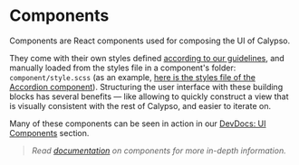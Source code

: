 Components
==========

Components are React components used for composing the UI of Calypso.

They come with their own styles defined [according to our guidelines](../../docs/coding-guidelines/css.md), and manually loaded from the styles file in a component's folder: `component/style.scss` (as an example, [here is the styles file of the Accordion component](./accordion/style.scss)). Structuring the user interface with these building blocks has several benefits — like allowing to quickly construct a view that is visually consistent with the rest of Calypso, and easier to iterate on.

Many of these components can be seen in action in our [DevDocs: UI Components](https://wpcalypso.wordpress.com/devdocs/design) section.

> _Read [documentation](../../docs/components.md) on components for more in-depth information._
